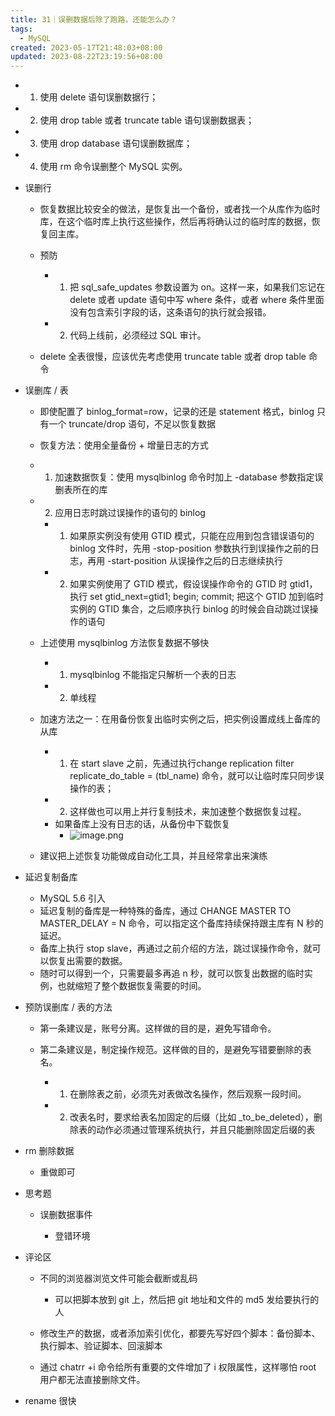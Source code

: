 ```yaml
---
title: 31｜误删数据后除了跑路，还能怎么办？
tags:
  - MySQL
created: 2023-05-17T21:48:03+08:00
updated: 2023-08-22T23:19:56+08:00
---
```


- 1. 使用 delete 语句误删数据行；
- 2. 使用 drop table 或者 truncate table 语句误删数据表；
- 3. 使用 drop database 语句误删数据库；
- 4. 使用 rm 命令误删整个 MySQL 实例。
- 误删行

  - 恢复数据比较安全的做法，是恢复出一个备份，或者找一个从库作为临时库，在这个临时库上执行这些操作，然后再将确认过的临时库的数据，恢复回主库。
  - 预防

    - 1. 把 sql_safe_updates 参数设置为 on。这样一来，如果我们忘记在 delete 或者 update 语句中写 where 条件，或者 where 条件里面没有包含索引字段的话，这条语句的执行就会报错。
    - 2. 代码上线前，必须经过 SQL 审计。

  - delete 全表很慢，应该优先考虑使用 truncate table 或者 drop table 命令

- 误删库 / 表

  - 即使配置了 binlog_format=row，记录的还是 statement 格式，binlog 只有一个 truncate/drop 语句，不足以恢复数据
  - 恢复方法：使用全量备份 + 增量日志的方式
  - 1. 加速数据恢复：使用 mysqlbinlog 命令时加上 -database 参数指定误删表所在的库
  - 2. 应用日志时跳过误操作的语句的 binlog

    - 1. 如果原实例没有使用 GTID 模式，只能在应用到包含错误语句的 binlog 文件时，先用 -stop-position 参数执行到误操作之前的日志，再用 -start-position 从误操作之后的日志继续执行
    - 2. 如果实例使用了 GTID 模式，假设误操作命令的 GTID 时 gtid1，执行 set gtid_next=gtid1; begin; commit; 把这个 GTID 加到临时实例的 GTID 集合，之后顺序执行 binlog 的时候会自动跳过误操作的语句

  - 上述使用 mysqlbinlog 方法恢复数据不够快

    - 1. mysqlbinlog 不能指定只解析一个表的日志
    - 2. 单线程

  - 加速方法之一：在用备份恢复出临时实例之后，把实例设置成线上备库的从库

    - 1. 在 start slave 之前，先通过执行change replication filter replicate_do_table = (tbl_name) 命令，就可以让临时库只同步误操作的表；
    - 2. 这样做也可以用上并行复制技术，来加速整个数据恢复过程。
    - 如果备库上没有日志的话，从备份中下载恢复
      - ![image.png](https://cdn.jsdelivr.net/gh/11ze/static/images/mysql45-31-1.png)


  - 建议把上述恢复功能做成自动化工具，并且经常拿出来演练

- 延迟复制备库

  - MySQL 5.6 引入
  - 延迟复制的备库是一种特殊的备库，通过 CHANGE MASTER TO MASTER_DELAY = N 命令，可以指定这个备库持续保持跟主库有 N 秒的延迟。
  - 备库上执行 stop slave，再通过之前介绍的方法，跳过误操作命令，就可以恢复出需要的数据。
  - 随时可以得到一个，只需要最多再追 n 秒，就可以恢复出数据的临时实例，也就缩短了整个数据恢复需要的时间。

- 预防误删库 / 表的方法

  - 第一条建议是，账号分离。这样做的目的是，避免写错命令。
  - 第二条建议是，制定操作规范。这样做的目的，是避免写错要删除的表名。

    - 1. 在删除表之前，必须先对表做改名操作，然后观察一段时间。
    - 2. 改表名时，要求给表名加固定的后缀（比如 _to_be_deleted），删除表的动作必须通过管理系统执行，并且只能删除固定后缀的表

- rm 删除数据

  - 重做即可

- 思考题

  - 误删数据事件

    - 登错环境

- 评论区

  - 不同的浏览器浏览文件可能会截断或乱码

    - 可以把脚本放到 git 上，然后把 git 地址和文件的 md5 发给要执行的人

  - 修改生产的数据，或者添加索引优化，都要先写好四个脚本：备份脚本、执行脚本、验证脚本、回滚脚本
  - 通过 chatrr +i 命令给所有重要的文件增加了 i 权限属性，这样哪怕 root 用户都无法直接删除文件。
- rename 很快
